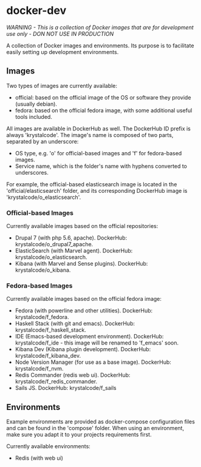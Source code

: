 # docker-dev
*WARNING - This is a collection of Docker images that are for development use only - DON NOT USE IN PRODUCTION*

A collection of Docker images and environments. Its purpose is to facilitate easily setting up development environments.

## Images
Two types of images are currently available:

- official: based on the official image of the OS or software they provide (usually debian).
- fedora: based on the official fedora image, with some additional useful tools included.

All images are available in DockerHub as well. The DockerHub ID prefix is always 'krystalcode'. The image's name is composed of two parts, separated by an underscore:

- OS type, e.g. 'o' for official-based images and 'f' for fedora-based images.
- Service name, which is the folder's name with hyphens converted to underscores.

For example, the official-based elasticsearch image is located in the 'official/elasticsearch' folder, and its corresponding DockerHub image is 'krystalcode/o_elasticsearch'.

### Official-based Images

Currently available images based on the official repositories:

- Drupal 7 (with php 5.6, apache). DockerHub: krystalcode/o_drupal7_apache.
- ElasticSearch (with Marvel agent). DockerHub: krystalcode/o_elasticsearch.
- Kibana (with Marvel and Sense plugins). DockerHub: krystalcode/o_kibana.

### Fedora-based Images

Currently available images based on the official fedora image:

- Fedora (with powerline and other utilities). DockerHub: krystalcode/f_fedora.
- Haskell Stack (with git and emacs). DockerHub: krystalcode/f_haskell_stack.
- IDE (Emacs-based development environment). DockerHub: krystalcode/f_ide - this image will be renamed to 'f_emacs' soon.
- Kibana Dev (Kibana plugin development). DockerHub: krystalcode/f_kibana_dev.
- Node Version Manager (for use as a base image). DockerHub: krystalcode/f_nvm.
- Redis Commander (redis web ui). DockerHub: krystalcode/f_redis_commander.
- Sails JS. DockerHub: krystalcode/f_sails

## Environments
Example environments are provided as docker-compose configuration files and can be found in the 'compose' folder. When using an environment, make sure you adapt it to your projects requirements first.

Currently available environments:

- Redis (with web ui)
